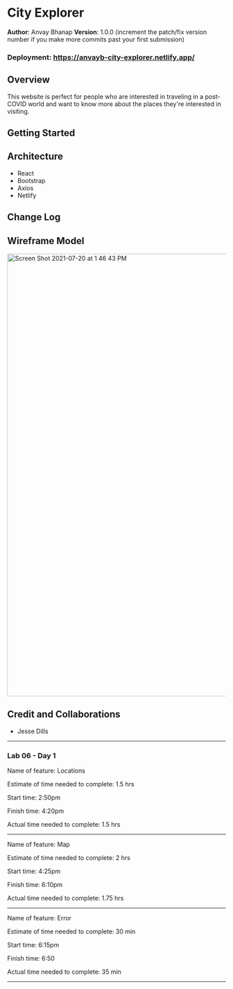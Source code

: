 # City Explorer

**Author**: Anvay Bhanap
**Version**: 1.0.0 (increment the patch/fix version number if you make more commits past your first submission)

### Deployment: https://anvayb-city-explorer.netlify.app/

## Overview
This website is perfect for people who are interested in traveling in a post-COVID world and want to know more about the places they're interested in visiting.
## Getting Started
<!-- What are the steps that a user must take in order to build this app on their own machine and get it running? -->

## Architecture
<!-- Provide a detailed description of the application design. What technologies (languages, libraries, etc) you're using, and any other relevant design information. -->
- React
- Bootstrap
- Axios
- Netlify

## Change Log
<!-- Use this area to document the iterative changes made to your application as each feature is successfully implemented. Use time stamps. Here's an example:

01-01-2001 4:59pm - Application now has a fully-functional express server, with a GET route for the location resource. -->

## Wireframe Model

<img width="1021" alt="Screen Shot 2021-07-20 at 1 46 43 PM" src="https://user-images.githubusercontent.com/53208269/126393218-c11847db-4420-4246-a41a-bd95f5963cd4.png">


## Credit and Collaborations
- Jesse Dills


---

### Lab 06 - Day 1
Name of feature: Locations

Estimate of time needed to complete: 1.5 hrs

Start time: 2:50pm

Finish time: 4:20pm

Actual time needed to complete: 1.5 hrs

---

Name of feature: Map

Estimate of time needed to complete: 2 hrs

Start time: 4:25pm

Finish time: 6:10pm

Actual time needed to complete: 1.75 hrs

---

Name of feature: Error

Estimate of time needed to complete: 30 min

Start time: 6:15pm

Finish time: 6:50

Actual time needed to complete: 35 min

---


